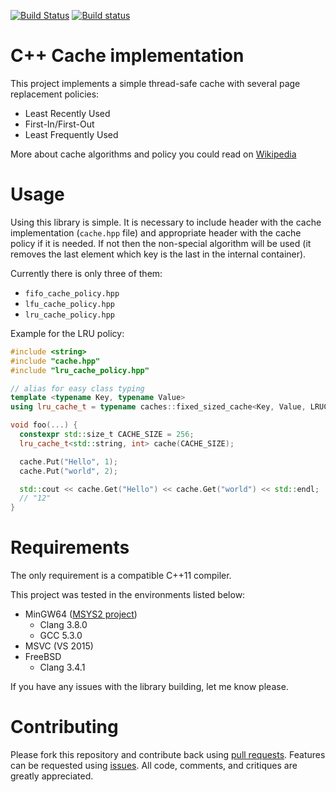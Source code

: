 [![Build Status](https://travis-ci.com/vpetrigo/caches.svg?branch=master)](https://travis-ci.com/vpetrigo/caches)
[![Build status](https://ci.appveyor.com/api/projects/status/kawd812e48065r7a?svg=true)](https://ci.appveyor.com/project/vpetrigo/caches)

# C++ Cache implementation

This project implements a simple thread-safe cache with several page replacement policies:

  * Least Recently Used
  * First-In/First-Out
  * Least Frequently Used

More about cache algorithms and policy you could read on [Wikipedia](https://en.wikipedia.org/wiki/Cache_algorithms)

# Usage

Using this library is simple. It is necessary to include header with the cache implementation (`cache.hpp` file) 
and appropriate header with the cache policy if it is needed. If not then the non-special algorithm will be used (it removes
the last element which key is the last in the internal container).

Currently there is only three of them:

  * `fifo_cache_policy.hpp`
  * `lfu_cache_policy.hpp`
  * `lru_cache_policy.hpp`

Example for the LRU policy:

```cpp
#include <string>
#include "cache.hpp"
#include "lru_cache_policy.hpp"

// alias for easy class typing
template <typename Key, typename Value>
using lru_cache_t = typename caches::fixed_sized_cache<Key, Value, LRUCachePolicy<Key>>;

void foo(...) {
  constexpr std::size_t CACHE_SIZE = 256;
  lru_cache_t<std::string, int> cache(CACHE_SIZE);

  cache.Put("Hello", 1);
  cache.Put("world", 2);

  std::cout << cache.Get("Hello") << cache.Get("world") << std::endl;
  // "12"
}
```

# Requirements

The only requirement is a compatible C++11 compiler.

This project was tested in the environments listed below:

  * MinGW64 ([MSYS2 project](https://msys2.github.io/))
    * Clang 3.8.0
    * GCC 5.3.0
  * MSVC (VS 2015)
  * FreeBSD
    * Clang 3.4.1

If you have any issues with the library building, let me know please.

# Contributing

Please fork this repository and contribute back using [pull requests](https://github.com/vpetrigo/caches/pulls). 
Features can be requested using [issues](https://github.com/vpetrigo/caches/issues). All code, comments, and 
critiques are greatly appreciated.
